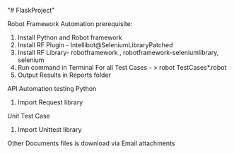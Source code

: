 "# FlaskProject" 

Robot Framework Automation prerequisite:

1.	Install Python and Robot framework
2.	Install RF Plugin - Intellibot@SeleniumLibraryPatched
3.	Install RF Library- robotframework , robotframework-seleniumlibrary, selenium
4.	Run command in Terminal For all Test Cases - > robot TestCases\*.robot
5.	Output Results in Reports folder


API Automation testing Python

1.	Import Request library 

Unit Test Case

1.	Import Unittest library

Other Documents files is download via Email attachments

